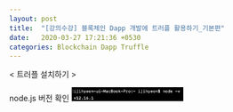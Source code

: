 ```yaml
---
layout: post
title:  "[강의수강] 블록체인 Dapp 개발에 트러플 활용하기_기본편"
date:   2020-03-27 17:21:36 +0530
categories: Blockchain Dapp Truffle
---
```


< 트러플 설치하기 >  

node.js 버전 확인 
<img src="/assets/imgs/Blockchain&Truffle_01.png" width="40%" height="30%" ></img>
